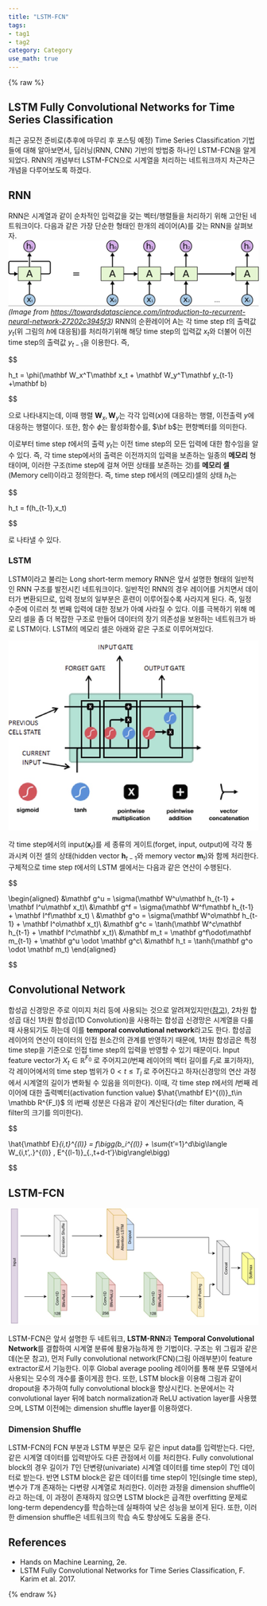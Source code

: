 ```yaml
---
title: "LSTM-FCN"
tags:
- tag1
- tag2
category: Category
use_math: true
---
```

{% raw %}
## LSTM Fully Convolutional Networks for Time Series Classification

최근 공모전 준비로(추후에 마무리 후 포스팅 예정) Time Series Classification 기법들에 대해 알아보면서, 딥러닝(RNN, CNN) 기반의 방법중 하나인 LSTM-FCN을 알게 되었다. RNN의 개념부터 LSTM-FCN으로 시계열을 처리하는 네트워크까지 차근차근 개념을 다루어보도록 하겠다.

## RNN
RNN은 시계열과 같이 순차적인 입력값을 갖는 벡터/행렬들을 처리하기 위해 고안된 네트워크이다. 다음과 같은 가장 단순한 형태인 한개의 레이어(A)를 갖는 RNN을 살펴보자. 
![](/assets/img/16602911773189.jpg)
*(Image from https://towardsdatascience.com/introduction-to-recurrent-neural-network-27202c3945f3)*
RNN의 순환레이어 A는 각 time step $t$의 출력값 $y_t$(위 그림의 $h$에 대응됨)를 처리하기위해 해당 time step의 입력값 $x_t$와 더불어 이전 time step의 출력값 $y_{t-1}$을 이용한다. 즉,

$$

h_t = \phi(\mathbf W_x^T\mathbf x_t + \mathbf W_y^T\mathbf y_{t-1} +\mathbf b)

$$

으로 나타내지는데, 이때 행렬 $\mathbf W_x, \mathbf W_y$는 각각 입력($x$)에 대응하는 행렬, 이전출력 $y$에 대응하는 행렬이다. 또한, 함수 $\phi$는 활성화함수를, $\bf b$는 편향벡터를 의미한다.

이로부터 time step $t$에서의 출력 $y_t$는 이전 time step의 모든 입력에 대한 함수임을 알 수 있다. 즉, 각 time step에서의 출력은 이전까지의 입력을 보존하는 일종의 **메모리** 형태이며, 이러한 구조(time step에 걸쳐 어떤 상태를 보존하는 것)를 **메모리 셀**(Memory cell)이라고 정의한다. 즉, time step $t$에서의 (메모리)셀의 상태 $h_t$는

$$

h_t = f(h_{t-1},x_t)

$$

로 나타낼 수 있다. 

### LSTM
LSTM이라고 불리는 Long short-term memory RNN은 앞서 설명한 형태의 일반적인 RNN 구조를 발전시킨 네트워크이다. 일반적인 RNN의 경우 레이어를 거치면서 데이터가 변환되므로, 입력 정보의 일부분은 훈련이 이루어질수록 사라지게 된다. 즉, 일정 수준에 이르러 첫 번째 입력에 대한 정보가 아예 사라질 수 있다. 이를 극복하기 위해 메모리 셀을 좀 더 복잡한 구조로 만들어 데이터의 장기 의존성을 보완하는 네트워크가 바로 LSTM이다. LSTM의 메모리 셀은 아래와 같은 구조로 이루어져있다.

![](/assets/img/16602930910522.jpg)

각 time step에서의 input($\mathbf x_t$)를 세 종류의 게이트(forget, input, output)에 각각 통과시켜 이전 셀의 상태(hidden vector $\mathbf h_{t-1}$와 memory vector $\mathbf m_t$)와 함께 처리한다. 구체적으로 time step $t$에서의 LSTM 셀에서는 다음과 같은 연산이 수행된다.

$$

\begin{aligned}
&\mathbf g^u = \sigma(\mathbf W^u\mathbf h_{t-1} + \mathbf I^u\mathbf x_t)\\
&\mathbf g^f = \sigma(\mathbf W^f\mathbf h_{t-1} + \mathbf I^f\mathbf x_t) \\
&\mathbf g^o = \sigma(\mathbf W^o\mathbf h_{t-1} + \mathbf I^o\mathbf x_t)\\
&\mathbf g^c = \tanh(\mathbf W^c\mathbf h_{t-1} + \mathbf I^c\mathbf x_t)\\
&\mathbf m_t = \mathbf g^f\odot\mathbf m_{t-1} + \mathbf g^u \odot \mathbf g^c\\
&\mathbf h_t = \tanh(\mathbf g^o \odot \mathbf m_t)
\end{aligned}

$$

## Convolutional Network
합성곱 신경망은 주로 이미지 처리 등에 사용되는 것으로 알려져있지만([참고](https://ddangchani.github.io/Convolutional-Neural-Network)), 2차원 합성곱 대신 1차원 합성곱(1D Convolution)을 사용하는 합성곱 신경망은 시계열을 다룰때 사용되기도 하는데 이를 **temporal convolutional network**라고도 한다. 합성곱 레이어의 연산이 데이터의 인접 원소간의 관계를 반영하기 때문에, 1차원 합성곱은 특정 time step을 기준으로 인접 time step의 입력을 반영할 수 있기 때문이다.
Input feature vector가 $X_t\in \mathbb R^{F_0}$ 로 주어지고($l$번째 레이어의 벡터 길이를 $F_l$로 표기하자), 각 레이어에서의 time step 범위가 $0<t\leq T_l$ 로 주어진다고 하자(신경망의 연산 과정에서 시계열의 길이가 변화될 수 있음을 의미한다). 이때, 각 time step $t$에서의 $l$번째 레이어에 대한 출력벡터(activation function value) $\hat{\mathbf E}^{(l)}_t\in \mathbb R^{F_l}$ 의 i번째 성분은 다음과 같이 계산된다($d$는 filter duration, 즉 filter의 크기를 의미한다).

$$

\hat{\mathbf E}_{i,t}^{(l)} = f\bigg(b_i^{(l)} + \sum_{t’=1}^d\big\langle W_{i,t’,.}^{(l)} , E^{(l-1)}_{.,t+d-t’}\big\rangle\bigg)

$$

## LSTM-FCN

![](/assets/img/16603053885017.jpg)

LSTM-FCN은 앞서 설명한 두 네트워크, **LSTM-RNN**과 **Temporal Convolutional Network**를 결합하여 시계열 분류에 활용가능하게 한 기법이다. 구조는 위 그림과 같은데(논문 참고), 먼저 Fully convolutional network(FCN)(그림 아래부분)이 feature extractor로서 기능한다. 이후 Global average pooling 레이어를 통해 분류 모델에서 사용되는 모수의 개수를 줄이게끔 한다. 또한, LSTM block을 이용해 그림과 같이 dropout을 추가하여 fully convolutional block을 향상시킨다.
논문에서는 각 convolutional layer 뒤에 batch normalization과 ReLU activation layer를 사용했으며, LSTM 이전에는 dimension shuffle layer를 이용하였다.

### Dimension Shuffle
LSTM-FCN의 FCN 부분과 LSTM 부분은 모두 같은 input data를 입력받는다. 다만, 같은 시계열 데이터를 입력받아도 다른 관점에서 이를 처리한다. Fully convolutional block의 경우 길이가 $T$인 단변량(univariate) 시계열 데이터를 time step이 $T$인 데이터로 받는다. 반면 LSTM block은 같은 데이터를 time step이 1인(single time step), 변수가 $T$개 존재하는 다변량 시계열로 처리한다. 이러한 과정을 dimension shuffle이라고 하는데, 이 과정이 존재하지 않으면 LSTM block은 급격한 overfitting 문제로 long-term dependency를 학습하는데 실패하여 낮은 성능을 보이게 된다. 또한, 이러한 dimension shuffle은 네트워크의 학습 속도 향상에도 도움을 준다.





## References
- Hands on Machine Learning, 2e.
- LSTM Fully Convolutional Networks for Time Series Classification, F. Karim et al. 2017.

{% endraw %}